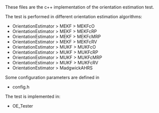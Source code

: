 These files are the c++ implementation of the orientation estimation test.


The test is performed in different orientation estimation algorithms:
- OrientationEstimator > MEKF > MEKFcO
- OrientationEstimator > MEKF > MEKFcRP
- OrientationEstimator > MEKF > MEKFcMRP
- OrientationEstimator > MEKF > MEKFcRV
- OrientationEstimator > MUKF > MUKFcO
- OrientationEstimator > MUKF > MUKFcRP
- OrientationEstimator > MUKF > MUKFcMRP
- OrientationEstimator > MUKF > MUKFcRV
- OrientationEstimator > MadgwickAHRS

Some configuration parameters are defined in
- config.h


The test is implemented in:
- OE_Tester
